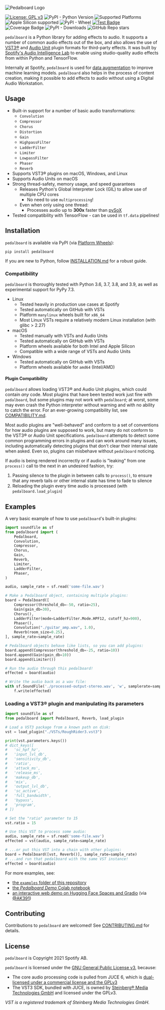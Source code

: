 ![Pedalboard Logo](https://user-images.githubusercontent.com/213293/131147303-4805181a-c7d5-4afe-afb2-f591a4b8e586.png)


[![License: GPL v3](https://img.shields.io/badge/License-GPLv3-blue.svg)](https://www.gnu.org/licenses/gpl-3.0)
![PyPI - Python Version](https://img.shields.io/pypi/pyversions/pedalboard)
![Supported Platforms](https://img.shields.io/badge/platforms-macOS%20%7C%20Windows%20%7C%20Linux-green)
![Apple Silicon supported](https://img.shields.io/badge/Apple%20Silicon-supported-brightgreen)
![PyPI - Wheel](https://img.shields.io/pypi/wheel/pedalboard)
[![Test Badge](https://github.com/spotify/pedalboard/actions/workflows/all.yml/badge.svg)](https://github.com/spotify/pedalboard/actions/workflows/all.yml)
![Coverage Badge](https://img.shields.io/endpoint?url=https://gist.githubusercontent.com/psobot/8736467e9952991ef44a67915ee7c762/raw/coverage.json)
![PyPI - Downloads](https://img.shields.io/pypi/dm/pedalboard)
![GitHub Repo stars](https://img.shields.io/github/stars/spotify/pedalboard?style=social)

`pedalboard` is a Python library for adding effects to audio. It supports a number of common audio effects out of the box, and also allows the use of [VST3®](https://www.steinberg.net/en/company/technologies/vst3.html) and [Audio Unit](https://en.wikipedia.org/wiki/Audio_Units) plugin formats for third-party effects. It was built by [Spotify's Audio Intelligence Lab](https://research.atspotify.com/audio-intelligence/) to enable using studio-quality audio effects from within Python and TensorFlow.

Internally at Spotify, `pedalboard` is used for [data augmentation](https://en.wikipedia.org/wiki/Data_augmentation) to improve machine learning models. `pedalboard` also helps in the process of content creation, making it possible to add effects to audio without using a Digital Audio Workstation.

## Usage 

 - Built-in support for a number of basic audio transformations: 
   - `Convolution`
   - `Compressor`
   - `Chorus`
   - `Distortion`
   - `Gain`
   - `HighpassFilter`
   - `LadderFilter`
   - `Limiter`
   - `LowpassFilter`
   - `Phaser`
   - `Reverb`
 - Supports VST3® plugins on macOS, Windows, and Linux
 - Supports Audio Units on macOS
 - Strong thread-safety, memory usage, and speed guarantees
   - Releases Python's Global Interpreter Lock (GIL) to allow use of multiple CPU cores
     - No need to use `multiprocessing`!
   - Even when only using one thread:
     - Processes audio up to **300x** faster than [pySoX](https://github.com/rabitt/pysox)
 - Tested compatibility with TensorFlow - can be used in `tf.data` pipelines!

## Installation

`pedalboard` is available via PyPI (via [Platform Wheels](https://packaging.python.org/guides/distributing-packages-using-setuptools/#platform-wheels)):
```
pip install pedalboard
```

If you are new to Python, follow [INSTALLATION.md](https://github.com/spotify/pedalboard/blob/master/INSTALLATION.md) for a robust guide.

### Compatibility

`pedalboard` is thoroughly tested with Python 3.6, 3.7, 3.8, and 3.9, as well as experimental support for PyPy 7.3.

- Linux
  - Tested heavily in production use cases at Spotify
  - Tested automatically on GitHub with VSTs
  - Platform `manylinux` wheels built for `x86_64`
  - Most Linux VSTs require a relatively modern Linux installation (with glibc > 2.27)
- macOS
  - Tested manually with VSTs and Audio Units
  - Tested automatically on GitHub with VSTs
  - Platform wheels available for both Intel and Apple Silicon
  - Compatible with a wide range of VSTs and Audio Units
- Windows
  - Tested automatically on GitHub with VSTs
  - Platform wheels available for `amd64` (Intel/AMD)

#### Plugin Compatibility

`pedalboard` allows loading VST3® and Audio Unit plugins, which could contain _any_ code.
Most plugins that have been tested work just fine with `pedalboard`, but some plugins may
not work with `pedalboard`; at worst, some may even crash the Python interpreter without
warning and with no ability to catch the error. For an ever-growing compatibility list,
see [COMPATIBILITY.md](COMPATIBILITY.md).

Most audio plugins are "well-behaved" and conform to a set of conventions for how audio
plugins are supposed to work, but many do not conform to the VST3® or Audio Unit
specifications. `pedalboard` attempts to detect some common programming errors in plugins
and can work around many issues, including automatically detecting plugins that don't
clear their internal state when asked. Even so, plugins can misbehave without `pedalboard`
noticing.

If audio is being rendered incorrectly or if audio is "leaking" from one `process()` call
to the next in an undesired fashion, try:

1. Passing silence to the plugin in between calls to `process()`, to ensure that any
   reverb tails or other internal state has time to fade to silence
1. Reloading the plugin every time audio is processed (with `pedalboard.load_plugin`)

## Examples

A very basic example of how to use `pedalboard`'s built-in plugins:

```python
import soundfile as sf
from pedalboard import (
    Pedalboard,
    Convolution,
    Compressor,
    Chorus,
    Gain,
    Reverb,
    Limiter,
    LadderFilter,
    Phaser,
)

audio, sample_rate = sf.read('some-file.wav')

# Make a Pedalboard object, containing multiple plugins:
board = Pedalboard([
    Compressor(threshold_db=-50, ratio=25),
    Gain(gain_db=30),
    Chorus(),
    LadderFilter(mode=LadderFilter.Mode.HPF12, cutoff_hz=900),
    Phaser(),
    Convolution("./guitar_amp.wav", 1.0),
    Reverb(room_size=0.25),
], sample_rate=sample_rate)

# Pedalboard objects behave like lists, so you can add plugins:
board.append(Compressor(threshold_db=-25, ratio=10))
board.append(Gain(gain_db=10))
board.append(Limiter())

# Run the audio through this pedalboard!
effected = board(audio)

# Write the audio back as a wav file:
with sf.SoundFile('./processed-output-stereo.wav', 'w', samplerate=sample_rate, channels=len(effected.shape)) as f:
    f.write(effected)

```

### Loading a VST3® plugin and manipulating its parameters

```python
import soundfile as sf
from pedalboard import Pedalboard, Reverb, load_plugin

# Load a VST3 package from a known path on disk:
vst = load_plugin("./VSTs/RoughRider3.vst3")

print(vst.parameters.keys())
# dict_keys([
#   'sc_hpf_hz',
#   'input_lvl_db',
#   'sensitivity_db',
#   'ratio',
#   'attack_ms',
#   'release_ms',
#   'makeup_db',
#   'mix',
#   'output_lvl_db',
#   'sc_active',
#   'full_bandwidth',
#   'bypass',
#   'program',
# ])

# Set the "ratio" parameter to 15
vst.ratio = 15

# Use this VST to process some audio:
audio, sample_rate = sf.read('some-file.wav')
effected = vst(audio, sample_rate=sample_rate)

# ...or put this VST into a chain with other plugins:
board = Pedalboard([vst, Reverb()], sample_rate=sample_rate)
# ...and run that pedalboard with the same VST instance!
effected = board(audio)
```

For more examples, see:
 - [the `examples` folder of this repository](https://github.com/spotify/pedalboard/tree/master/examples)
 - [the _Pedalboard Demo_ Colab notebook](https://colab.research.google.com/drive/1bHjhJj1aCoOlXKl_lOfG99Xs3qWVrhch)
 - [an interactive web demo on Hugging Face Spaces and Gradio](https://huggingface.co/spaces/akhaliq/pedalboard) (via [@AK391](https://github.com/AK391)) 

## Contributing

Contributions to `pedalboard` are welcomed! See [CONTRIBUTING.md](https://github.com/spotify/pedalboard/blob/master/CONTRIBUTING.md) for details.

## License
`pedalboard` is Copyright 2021 Spotify AB.

`pedalboard` is licensed under the [GNU General Public License v3](https://www.gnu.org/licenses/gpl-3.0.en.html), because:
 - The core audio processing code is pulled from JUCE 6, which is [dual-licensed under a commercial license and the GPLv3](https://juce.com/juce-6-licence)
 - The VST3 SDK, bundled with JUCE, is owned by [Steinberg® Media Technologies GmbH](https://www.steinberg.net/en/home.html) and licensed under the GPLv3.

_VST is a registered trademark of Steinberg Media Technologies GmbH._
